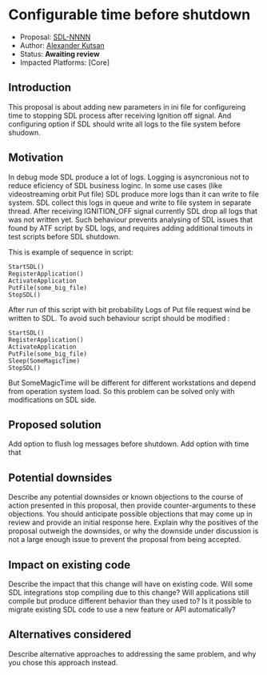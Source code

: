 # Configurable time before shutdown

* Proposal: [SDL-NNNN](nnnn-configurable-time-before-shutdown.md)
* Author: [Alexander Kutsan](https://github.com/LuxoftAKutsan)
* Status: **Awaiting review**
* Impacted Platforms: [Core]

## Introduction

This proposal is about adding new parameters in ini file for configureing time to stopping SDL process after receiving Ignition off signal.
And configuring option if SDL should write all logs to the file system before shudown. 

## Motivation

In debug mode SDL produce a lot of logs.
Logging is asyncronious not to reduce eficiency of SDL business loginc. 
In some use cases (like videostreaming orbit Put file) SDL produce more logs than it can write to file system. 
SDL collect this logs in queue and write to file system in separate thread. 
After receiving IGNITION_OFF signal currently SDL drop all logs that was not written yet.
Such behaviour prevents analysing of SDL issues that found by ATF script by SDL logs, and requires adding additional timouts in test scripts before SDL shutdown.

This is example of sequence in script:

```
StartSDL()
RegisterApplication()
ActivateApplication
PutFile(some_big_file)
StopSDL()

```
After run of this script with bit probability Logs of Put file request wind be written to SDL. 
To avoid such behaviour script should be modified :
```
StartSDL()
RegisterApplication()
ActivateApplication
PutFile(some_big_file)
Sleep(SomeMagicTime)
StopSDL()

```
But SomeMagicTime will be different for different workstations and depend from operation system load.
So this problem can be solved only with modifications on SDL side. 

## Proposed solution

Add option to flush log messages before shutdown. 
Add option with time that  

## Potential downsides

Describe any potential downsides or known objections to the course of action presented in this proposal, then provide counter-arguments to these objections. You should anticipate possible objections that may come up in review and provide an initial response here. Explain why the positives of the proposal outweigh the downsides, or why the downside under discussion is not a large enough issue to prevent the proposal from being accepted.

## Impact on existing code

Describe the impact that this change will have on existing code. Will some SDL integrations stop compiling due to this change? Will applications still compile but produce different behavior than they used to? Is it possible to migrate existing SDL code to use a new feature or API automatically?

## Alternatives considered

Describe alternative approaches to addressing the same problem, and why you chose this approach instead.
